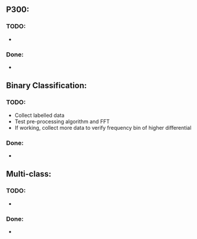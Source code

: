 ## P300:
### TODO:
- 
### Done:
- 

## Binary Classification:
### TODO:
- Collect labelled data
- Test pre-processing algorithm and FFT
- If working, collect more data to verify frequency bin of higher differential
### Done:
- 

## Multi-class:
### TODO:
- 
### Done:
- 
